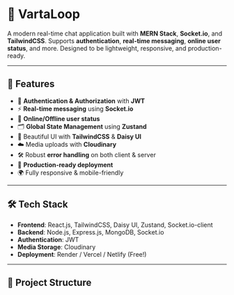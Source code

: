 # 💬 VartaLoop

A modern real-time chat application built with **MERN Stack**, **Socket.io**, and **TailwindCSS**. Supports **authentication**, **real-time messaging**, **online user status**, and more. Designed to be lightweight, responsive, and production-ready.

---

## 🌟 Features

- 🔐 **Authentication & Authorization** with **JWT**
- ⚡ **Real-time messaging** using **Socket.io**
- 📶 **Online/Offline user status**
- 🗂️ **Global State Management** using **Zustand**
- 🎨 Beautiful UI with **TailwindCSS** & **Daisy UI**
- ☁️ Media uploads with **Cloudinary**
- 🛠️ Robust **error handling** on both client & server
- 🚀 **Production-ready deployment**
- 🌍 Fully responsive & mobile-friendly

---

## 🛠️ Tech Stack

- **Frontend**: React.js, TailwindCSS, Daisy UI, Zustand, Socket.io-client
- **Backend**: Node.js, Express.js, MongoDB, Socket.io
- **Authentication**: JWT
- **Media Storage**: Cloudinary
- **Deployment**: Render / Vercel / Netlify (Free!)

---

## 📁 Project Structure

